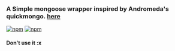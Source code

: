 ### A Simple mongoose wrapper inspired by Andromeda's quickmongo. [here](https://npmjs.com/package/quickmongo)

[![npm](https://img.shields.io/npm/v/react.svg)](https://www.npmjs.com/package/react)
[![npm](https://img.shields.io/npm/dt/react.svg?maxAge=3600)](https://www.npmjs.com/package/react)

#### Don't use it :x

